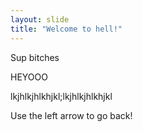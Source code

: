 ```yaml
---
layout: slide
title: "Welcome to hell!"
---
```

Sup bitches


HEYOOO

lkjhlkjhlkhjkl;lkjhlkjhlkhjkl

Use the left arrow to go back!
